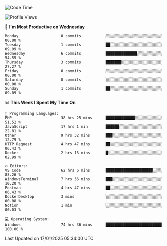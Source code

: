 <!--START_SECTION:waka-->
![Code Time](http://img.shields.io/badge/Code%20Time-3%2C887%20hrs%2038%20mins-blue)

![Profile Views](http://img.shields.io/badge/Profile%20Views-29-blue)

📅 **I'm Most Productive on Wednesday** 

```text
Monday                   0 commits           ░░░░░░░░░░░░░░░░░░░░░░░░░   00.00 % 
Tuesday                  1 commits           ██░░░░░░░░░░░░░░░░░░░░░░░   09.09 % 
Wednesday                6 commits           ██████████████░░░░░░░░░░░   54.55 % 
Thursday                 3 commits           ███████░░░░░░░░░░░░░░░░░░   27.27 % 
Friday                   0 commits           ░░░░░░░░░░░░░░░░░░░░░░░░░   00.00 % 
Saturday                 0 commits           ░░░░░░░░░░░░░░░░░░░░░░░░░   00.00 % 
Sunday                   1 commits           ██░░░░░░░░░░░░░░░░░░░░░░░   09.09 % 
```


📊 **This Week I Spent My Time On** 

```text
💬 Programming Languages: 
PHP                      38 hrs 25 mins      █████████████░░░░░░░░░░░░   51.52 % 
JavaScript               17 hrs 1 min        ██████░░░░░░░░░░░░░░░░░░░   22.81 % 
Other                    9 hrs 32 mins       ███░░░░░░░░░░░░░░░░░░░░░░   12.79 % 
HTTP Request             4 hrs 47 mins       ██░░░░░░░░░░░░░░░░░░░░░░░   06.43 % 
Docker                   2 hrs 13 mins       █░░░░░░░░░░░░░░░░░░░░░░░░   02.99 % 

🔥 Editors: 
VS Code                  62 hrs 6 mins       █████████████████████░░░░   83.26 % 
WindowsTerminal          7 hrs 36 mins       ███░░░░░░░░░░░░░░░░░░░░░░   10.20 % 
Postman                  4 hrs 47 mins       ██░░░░░░░░░░░░░░░░░░░░░░░   06.43 % 
DockerDesktop            3 mins              ░░░░░░░░░░░░░░░░░░░░░░░░░   00.08 % 
Notion                   1 min               ░░░░░░░░░░░░░░░░░░░░░░░░░   00.03 % 

💻 Operating System: 
Windows                  74 hrs 36 mins      █████████████████████████   100.00 % 
```


 Last Updated on 17/01/2025 05:34:00 UTC
<!--END_SECTION:waka-->
